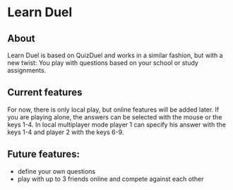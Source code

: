 # Learn Duel

## About
Learn Duel is based on QuizDuel and works in a similar fashion, but with a new twist:
You play with questions based on your school or study assignments.

## Current features
For now, there is only local play, but online features will be added later.
If you are playing alone, the answers can be selected with the mouse or the keys 1-4.
In local multiplayer mode player 1 can specify his answer with the keys 1-4 and
player 2 with the keys 6-9.


## Future features:
 - define your own questions
 - play with up to 3 friends online and compete against each other
